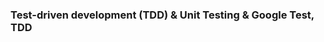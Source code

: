 


### Test-driven development (TDD) & Unit Testing & Google Test, TDD




<!-- C++23 keywords for parallel programming: Reviewing multi-threading features including concurrency, parallelism, thread management, mutexes, atomic operations, condition variables, semaphores, deadlocks, livelocks, performance metrics, and thread pools.

# C++23 Multi-threading and Parallel Programming Overview

- **Concurrency**
    - *Definition*: Ability of a program to handle more than one task at the same time.
        - **Program Structure**
             - Manage how a program executes tasks concurrently.
        - **Dealing with Multiple Things**
             - Enhance responsiveness by handling various operations simultaneously.

- **Parallelism**
    - *Definition*: Execution of multiple calculations or execution processes simultaneously.
        - **Simultaneous Execution**
            - Improve application performance by running tasks in parallel.

- **Context Switch**
    - *Definition*: Mechanism to switch between different tasks or threads.
        - **Saving and Loading State**
            - Save the state of a current task and load a new one to efficiently manage multiple tasks.

- **Thread Management**
    - *Basic Operations*
        - **.join()**
            - Ensures a thread finishes before the main program continues.
        - **.detach()**
            - Allows a thread to operate independently of the main program flow.
    - *Thread IDs and Process IDs*
        - Example Code:
            ```cpp
            printf(" Process ID: %d\n", getpid());
            printf(" Thread ID: %d\n", std::this_thread::get_id());
            ```

- **Synchronization Primitives**
    - *Mutexes and Locks*
        - **std::mutex**
            - Prevents simultaneous access to shared resources.
        - **std::recursive_mutex, std::shared_mutex**
            - Allows locks to be applied in a hierarchical manner.
    - *Atomic Operations*
        - **std::atomic**
            - Ensures operations are performed without interference from other threads.
    - *Condition Variables and Semaphores*
        - **std::condition_variable**
            - Coordinates the execution sequence between threads.
        - **Semaphores (Counting and Binary)**
            - Manages access to resources by multiple threads.

- **Deadlocks and Livelocks**
    - *Handling and Avoidance*
        - **Deadlock**
            - Condition where two or more threads are waiting on each other to release resources.
        - **Livelock**
            - Threads continuously change states in response to each other without making progress.

- **Performance Metrics**
    - *Efficiency Measures*
        - **Speedup and Efficiency**
            - Calculations that measure the improvement in performance when using parallel processing.
        - **Amdahl's Law**
            - Theoretical prediction of the possible speedup of program processing.

- **Design Patterns for Parallelism**
    - *Thread Pool and Futures*
        - **Thread Pool**
            - Reuses a number of threads for various tasks.
        - **Future and Promise**
            - Manages asynchronous operations and their results.
    - *Computational Graphs*
        - **DAG (Directed Acyclic Graph)**
            - Manages task dependencies and execution order.

- **Communication and Decomposition**
    - *Types and Strategies*
        - **Domain and Functional Decomposition**
            - Techniques for dividing tasks and data among processors.
        - **Communication**
            - Managing data flow between tasks, either synchronously or asynchronously. -->





<!-- # CPP 2023: Parallel and Concurrent Programming with C++
## create markdown format to copy .md file about below review keywords of c++ 23 for multi thread/multi cores/parallel programming
- example: 
Process ID, Thread ID
printf(" Process ID: %d\n", getpid());
printf(" Thread ID: %d\n", std::this_thread::get_id());

- concurrency: ability of a program to be broken into parts that can run independently of each other. 
  - program structure
  - **dealing** with multiple things at once
- parallelism
    - simultaneous execution
    - **doing** multiple things at once
- context switch
  - storing the state of a process or thread to resume later
  - loading the saved state for the new process or thread to run
- .join()
- std::thread th1(f); printf("  th1 is joinable? %s\n", th1.joinable() ? "true" : "false");
- .detached()
- std::mutex a1; a1.lock(); ... a1.unlock()
- std::atomic<unsigned int> a1(0); printf("%u",a1.locad())
- std::recursive_mutex a1;
- .try_lock()
- std::shared_mutex a1; .lock_shared(); .unlock_shared();
- deadlock: lock ordering, std::scoped_lock
- abandoned lock: std::scoped_lock(a1);
- starvation, livelock, std::this_thread::yield
- std::condition_variable a1;
- std::queue<int> a1;
- semaphore; std::counting_semaphore ; std::binary_semaphore;
- heisenbug; Race condition
- barrier; std::experimental::barrier
- latch; 
- Computational graph
  - DAG: directed acyclic graph 
- Thread pool
- future; std::future<int> result= std::async(std::launch::async, func1);
- Speedup, latency, and throughput
- amdahl's law: 1000 cpu only incread up to 20x faster!
  - printf("Average Sequential Time: %.1f ms\n", sequential_time.count()*1000);
    printf("  Average Parallel Time: %.1f ms\n", parallel_time.count()*1000);
    printf("Speedup: %.2f\n", sequential_time/parallel_time);
    printf("Efficiency %.2f%%\n", 100*(sequential_time/parallel_time)/std::thread::hardware_concurrency());
- paritioning 
    - domain competiion: block decomposition, cyclic decomposition, 
    - functional decompostion: 
- communication
  - point-to-point communication
  - collective communication: broadcast, scatter, gather 
  - synchronous: blocking 
  - asynchronous: nonblocking
- agglomeration; granularity; fine-grained parallelism; coarse-grained parallelism; 
- mapping;  -->


<!-- # C++ 

## CPP
- ## Review C++
  - ### Basics
    - **General-purpose programming language.**
    - Supports **object-oriented**, **procedural**, and **generic programming**.

  - ### Syntax & Operators
    - Basics: **Variables**, **data types**, and **functions**.
    - Operators: **Arithmetic**, **comparison**, and **logical**.

- ## Object-Oriented Programming
  - ### Classes & Objects
    - Blueprints for creating objects.
    - Support **encapsulation**.

  - ### Inheritance
    - Allows inheriting traits from other classes.
    - Supports **code reuse**.

  - ### Polymorphism
    - Entities take many forms.
    - Through **function overloading** and **overriding**.

  - ### Encapsulation
    - Bundles data and methods.
    - Restricts direct component access.

  - ### Abstraction
    - Hides complexities, exposes essentials.

- ## Memory Management
  - ### Dynamic Allocation
    - Manual management with **new** and **delete**.
    - Automated with **smart pointers**.

  - ### Resource Management
    - **RAII pattern** for resource management.

- ## Templates & STL
  - ### Function Templates
    - Operate with generic types.

  - ### Class Templates
    - Work with any data type.

  - ### STL Components
    - **Containers**, **algorithms**, **iterators**, **functors**.

- ## Modern C++ Features
  - ### Smart Pointers
    - Automate memory management.

  - ### Lambda Expressions
    - Define inline anonymous functions.

  - ### Auto & Decltype
    - **Auto** for automatic type deduction.
    - **Decltype** for expression type deduction.

  - ### Move Semantics
    - Efficient resource transfer.

  - ### Range-based Loops
    - Simplify collection iteration.

- ## Advanced Concepts
  - ### Concurrency
    - Multi-threading and asynchronous operations.

  - ### Templates & Meta-programming
    - Manipulate code during compilation.

  - ### Modules (C++20)
    - New code organization and compilation method.

- ## Best Practices
  - ### Code Organization
    - Use **namespaces** to prevent name collisions.

  - ### Error Handling
    - Use **exceptions** for runtime errors.
    - Prefer **noexcept** for non-exception cases.

  - ### Resource Management
    - Use **RAII** and **smart pointers** for resources.

- ## Tools & Techniques
  - ### Debugging
    - Use debuggers and analysis tools.

  - ### Performance Optimization
    - Profile to find bottlenecks.
    - Understand time and space complexity.

- ## Tools for Debugging and Performance Analysis
  - ### Overview
    - Focuses on tools like **Valgrind**, **AddressSanitizer**, and others.
    - Helps identify runtime errors and optimize performance.

  - ### Key Tools
    - **Valgrind**, **AddressSanitizer (ASan)**, **MemorySanitizer (MSan)**, **ThreadSanitizer (TSan)**.

  - ### Best Practices
    - Integrate these tools into regular testing routines.
    - Use in automated tests to catch errors early.
    - Incorporate into CI pipelines for ongoing quality assurance.

  - ### Integration with Development Environments
    - Many IDEs and editors support integration with these tools.
    - Enhances debugging and profiling within the development workflow.

  - ### Conclusion
    - These tools are essential for maintaining high-quality, performant software.
    - Regular use and integration into development practices can significantly reduce bugs and improve performance.

- ## CMake Fundamentals
  - ### Introduction
    - **Build system generator** for software projects.
    - Supports cross-platform projects.

  - ### Configuration
    - **Out-of-source builds**: Keeps source and build directories separate.
    - **Variable** usage to manage paths and settings.

  - ### Commands
    - **add_executable()**, **add_library()**, **find_package()**.

  - ### Best Practices
    - Organize source and header files clearly.
    - Use **subdirectories** and **target_link_libraries()** for modular projects.

  - ### Advanced Features
    - Custom Commands and Targets, Testing Support, Exporting Builds.

  - ### Toolchain Files
    - Specify compiler and tool options for cross-compiling.

  - ### Tips
    - Use CMake GUI for easier configuration and generation.
    - Refer to official documentation for detailed options and commands.

  - ### Tools & Integration
    - Integrated support in popular IDEs for easier development.
    - CTest for Testing, Techniques to speed up build times and manage dependencies efficiently.










---


# CPP 

## Review C++ 

### Basics
- **General-purpose programming language.**
- Supports **object-oriented**, **procedural**, and **generic programming**.

### Syntax & Operators
- Basics: **Variables**, **data types**, and **functions**.
- Operators: **Arithmetic**, **comparison**, and **logical**.

### Object-Oriented Programming
#### Classes & Objects
- Blueprints for creating objects.
- Support **encapsulation**.

#### Inheritance
- Allows inheriting traits from other classes.
- Supports **code reuse**.

#### Polymorphism
- Entities take many forms.
- Through **function overloading** and **overriding**.

#### Encapsulation
- Bundles data and methods.
- Restricts direct component access.

#### Abstraction
- Hides complexities, exposes essentials.

### Memory Management
#### Dynamic Allocation
- Manual management with **new** and **delete**.
- Automated with **smart pointers**.

#### Resource Management
- **RAII pattern** for resource management.

### Templates & STL
#### Function Templates
- Operate with generic types.

#### Class Templates
- Work with any data type.

#### STL Components
- **Containers**, **algorithms**, **iterators**, **functors**.

### Modern C++ Features
#### Smart Pointers
- Automate memory management.

#### Lambda Expressions
- Define inline anonymous functions.

#### Auto & Decltype
- **Auto** for automatic type deduction.
- **Decltype** for expression type deduction.

#### Move Semantics
- Efficient resource transfer.

#### Range-based Loops
- Simplify collection iteration.

### Advanced Concepts
#### Concurrency
- Multi-threading and asynchronous operations.

#### Templates & Meta-programming
- Manipulate code during compilation.

#### Modules (C++20)
- New code organization and compilation method.

### Best Practices
#### Code Organization
- Use **namespaces** to prevent name collisions.

#### Error Handling
- Use **exceptions** for runtime errors.
- Prefer **noexcept** for non-exception cases.

#### Resource Management
- Use **RAII** and **smart pointers** for resources.

### Tools & Techniques
#### Debugging
- Use debuggers and analysis tools.

#### Performance Optimization
- Profile to find bottlenecks.
- Understand time and space complexity.

## Tools for Debugging and Performance Analysis

### Overview
- Focuses on tools like **Valgrind**, **AddressSanitizer**, and others.
- Helps identify runtime errors and optimize performance.

### Valgrind
- A tool for **memory debugging**, **memory leak detection**, and **profiling**.
- Works by monitoring memory usage of programs in execution.

#### Key Features
- **Memcheck**: Detects memory-management problems.
- **Cachegrind**: Profiles cache and branch-prediction.
- **Callgrind**: Records the call history among functions.

#### Usage
- Run programs with `valgrind --tool=tool_name your_program`.

### AddressSanitizer (ASan)
- A fast memory error detector.
- Part of LLVM/Clang and GCC compilers.

#### Key Features
- Detects **buffer overflows**, **use-after-free**, and more.
- Minimal runtime overhead compared to Valgrind.

#### Usage
- Compile programs with `-fsanitize=address` flag.

### MemorySanitizer (MSan)
- Uncovers uninitialized memory reads.
- Also part of LLVM/Clang.

#### Usage
- Compile with `-fsanitize=memory` to enable.

### ThreadSanitizer (TSan)
- Detects **data races** and **deadlocks** in multi-threaded code.
- Available in LLVM/Clang and GCC.

#### Usage
- Compile with `-fsanitize=thread` to use.

### Best Practices
#### Regular Use
- Integrate these tools into regular testing routines.

#### Automated Testing
- Use in automated tests to catch errors early.

#### Continuous Integration
- Incorporate into CI pipelines for ongoing quality assurance.

### Integration with Development Environments
- Many IDEs and editors support integration with these tools.
- Enhances debugging and profiling within the development workflow.

### Tips for Effective Usage
#### Start Early
- Use these tools from the beginning of the development cycle.

#### Focus on Fixing
- Prioritize fixing reported issues to improve code quality.

#### Learn from Mistakes
- Use findings to understand and avoid future bugs.

### Conclusion
- These tools are essential for maintaining high-quality, performant software.
- Regular use and integration into development practices can significantly reduce bugs and improve performance.

## CMake Fundamentals

### Introduction
- **Build system generator** for software projects.
- Supports cross-platform projects.

### Basic Concepts
- Uses **CMakeLists.txt** for project configuration.
- Defines build processes in a platform-independent manner.

### Configuration
- **Out-of-source builds**: Keeps source and build directories separate.
- **Variable** usage to manage paths and settings.

### Commands
- **add_executable()**: Defines a target executable.
- **add_library()**: Defines a library target.
- **find_package()**: Locates external libraries.

### Building a Project
- **CMake command**: Generates project files for build tools.
- **Make command**: Compiles the project using generated files.

### Best Practices
#### Directory Structure
- Organize source and header files clearly.

#### Version Control
- **CMakeLists.txt** and **.cmake** files should be version-controlled.

#### Modularization
- Use **subdirectories** and **target_link_libraries()** for modular projects.

### Advanced Features
#### Custom Commands and Targets
- Execute additional tasks during the build process.

#### Testing Support
- **enable_testing()** and **add_test()** for project tests.

#### Exporting Builds
- Allows other projects to easily use the library.

### Toolchain Files
- Specify compiler and tool options for cross-compiling.

### CMake Variables
- Predefined and user-defined for customization.

### Caching
- Stores options and settings to speed up reconfiguration.

### Cross-Platform Builds
- Simplify building on multiple operating systems.

### Tips
#### Use CMake GUI
- For easier configuration and generation.

#### Documentation
- Refer to official documentation for detailed options and commands.

### Tools & Integration
#### IDE Support
- Integrated support in popular IDEs for easier development.

#### CTest for Testing
- Built-in test management tool.

### Performance Optimization
- Techniques to speed up build times and manage dependencies efficiently.



 -->
